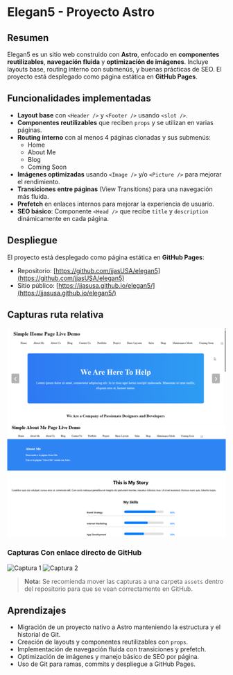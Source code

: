 # Elegan5 - Proyecto Astro

## Resumen
Elegan5 es un sitio web construido con **Astro**, enfocado en **componentes reutilizables**, **navegación fluida** y **optimización de imágenes**. Incluye layouts base, routing interno con submenús, y buenas prácticas de SEO. El proyecto está desplegado como página estática en **GitHub Pages**.

## Funcionalidades implementadas
- **Layout base** con `<Header />` y `<Footer />` usando `<slot />`.  
- **Componentes reutilizables** que reciben `props` y se utilizan en varias páginas.  
- **Routing interno** con al menos 4 páginas clonadas y sus submenús:  
  - Home  
  - About Me  
  - Blog  
  - Coming Soon  
- **Imágenes optimizadas** usando `<Image />` y/o `<Picture />` para mejorar el rendimiento.  
- **Transiciones entre páginas** (View Transitions) para una navegación más fluida.  
- **Prefetch** en enlaces internos para mejorar la experiencia de usuario.  
- **SEO básico**: Componente `<Head />` que recibe `title` y `description` dinámicamente en cada página.  

## Despliegue
El proyecto está desplegado como página estática en **GitHub Pages**:

- Repositorio: [https://github.com/jjasUSA/elegan5](https://github.com/jjasUSA/elegan5)  
- Sitio público: [https://jjasusa.github.io/elegan5/](https://jjasusa.github.io/elegan5/)  

## Capturas ruta relativa
![Captura 1](src/assets/captura1.png)  
![Captura 2](src/assets/captura2.png)   


### Capturas Con enlace directo de GitHub
![Captura 1](https://github.com/jjasUSA/elegan5/raw/main/public/captura1.png)
![Captura 2](https://github.com/jjasUSA/elegan5/raw/main/public/captura2.png)

> **Nota:** Se recomienda mover las capturas a una carpeta `assets` dentro del repositorio para que se vean correctamente en GitHub.

## Aprendizajes
- Migración de un proyecto nativo a Astro manteniendo la estructura y el historial de Git.  
- Creación de layouts y componentes reutilizables con `props`.  
- Implementación de navegación fluida con transiciones y prefetch.  
- Optimización de imágenes y manejo básico de SEO por página.  
- Uso de Git para ramas, commits y despliegue a GitHub Pages.
